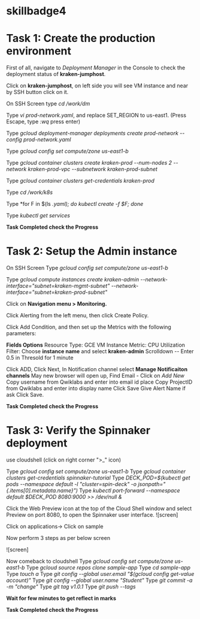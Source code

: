 # skillbadge4

# Task 1: Create the production environment

First of all, navigate to *Deployment Manager* in the Console to check the deployment status of **kraken-jumphost**.

Click on **kraken-jumphost**,  on left side you will see VM instance and near by SSH button click on it.

On SSH Screen type *cd /work/dm* 

Type *vi prod-network.yaml*, and replace SET_REGION to us-east1. (Press Escape, type *:wq* press enter)

Type *gcloud deployment-manager deployments create prod-network --config prod-network.yaml*

Type *gcloud config set compute/zone us-east1-b*

Type *gcloud container clusters create kraken-prod --num-nodes 2 --network kraken-prod-vpc --subnetwork kraken-prod-subnet*

Type *gcloud container clusters get-credentials kraken-prod*

Type *cd /work/k8s*

Type *for F in $(ls *.yaml); do kubectl create -f $F; done*

Type *kubectl get services*


**Task Completed check the Progress**

# Task 2: Setup the Admin instance

On SSH Screen Type *gcloud config set compute/zone us-east1-b*  

Type *gcloud compute instances create kraken-admin --network-interface="subnet=kraken-mgmt-subnet" --network-interface="subnet=kraken-prod-subnet"*


Click on **Navigation menu > Monitoring.**

Click Alerting from the left menu, then click Create Policy.

Click Add Condition, and then set up the Metrics with the following parameters:

**Fields	Options**
Resource Type: 	GCE VM Instance
Metric:	CPU Utilization 
Filter:	Choose **instance name** and select **kraken-admin**
Scrolldown -- Enter 0.5 in Thresold for 1 minute

Click ADD, Click Next, In Notification channel select **Manage Notificaiton channels**
 May new browser will open up, Find Email - Click on *Add New*
 Copy username from Qwiklabs and enter into email id place
 Copy ProjectID from Qwiklabs and enter into display name
 Click Save
Give Alert Name if ask 
Click Save.

**Task Completed check the Progress**
# Task 3: Verify the Spinnaker deployment

use cloudshell (click on right corner ">_" icon)

Type *gcloud config set compute/zone us-east1-b*
Type *gcloud container clusters get-credentials spinnaker-tutorial*
Type *DECK_POD=$(kubectl get pods --namespace default -l "cluster=spin-deck" -o jsonpath="{.items[0].metadata.name}")*
Type *kubectl port-forward --namespace default $DECK_POD 8080:9000 >> /dev/null &*

Click the Web Preview icon at the top of the Cloud Shell window and select Preview on port 8080, to open the Spinnaker user interface.
![screen]

Click on applications-> Click on sample 

Now perform 3 steps as per below screen

![screen]

Now comeback to cloudshell
Type *gcloud config set compute/zone us-east1-b*
Type *gcloud source repos clone sample-app*
Type *cd sample-app*
Type *touch a*
Type *git config --global user.email "$(gcloud config get-value account)"*
Type *git config --global user.name "Student"*
Type *git commit -a -m "change"*
Type *git tag v1.0.1*
Type *git push --tags*

**Wait for few minutes to get reflect in marks**

**Task Completed check the Progress**

